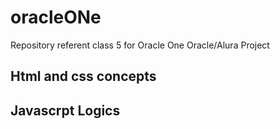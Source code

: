 # oracleONe
Repository referent class 5 for Oracle One  Oracle/Alura Project
## Html and css concepts
## Javascrpt Logics 
